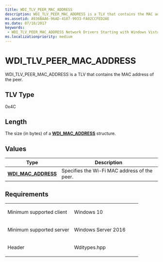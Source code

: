 ```yaml
---
title: WDI_TLV_PEER_MAC_ADDRESS
description: WDI_TLV_PEER_MAC_ADDRESS is a TLV that contains the MAC address of the peer.
ms.assetid: A936BAA6-96AD-4187-9933-FA02CCFED2AE
ms.date: 07/18/2017
keywords:
 - WDI_TLV_PEER_MAC_ADDRESS Network Drivers Starting with Windows Vista
ms.localizationpriority: medium
---
```


# WDI\_TLV\_PEER\_MAC\_ADDRESS


WDI\_TLV\_PEER\_MAC\_ADDRESS is a TLV that contains the MAC address of the peer.

## TLV Type


0x4C

## Length


The size (in bytes) of a [**WDI\_MAC\_ADDRESS**](https://docs.microsoft.com/windows-hardware/drivers/ddi/dot11wdi/ns-dot11wdi-_wdi_mac_address) structure.

## Values


| Type                                              | Description                                  |
|---------------------------------------------------|----------------------------------------------|
| [**WDI\_MAC\_ADDRESS**](https://docs.microsoft.com/windows-hardware/drivers/ddi/dot11wdi/ns-dot11wdi-_wdi_mac_address) | Specifies the Wi-Fi MAC address of the peer. |

 

Requirements
------------

<table>
<colgroup>
<col width="50%" />
<col width="50%" />
</colgroup>
<tbody>
<tr class="odd">
<td><p>Minimum supported client</p></td>
<td><p>Windows 10</p></td>
</tr>
<tr class="even">
<td><p>Minimum supported server</p></td>
<td><p>Windows Server 2016</p></td>
</tr>
<tr class="odd">
<td><p>Header</p></td>
<td>Wditypes.hpp</td>
</tr>
</tbody>
</table>

 

 




